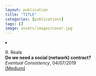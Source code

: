 ```yaml
---
layout: publication
title: "TITLE"
categories: [publications]
tags: []
image: assets/images/cover.jpg
---
```

<!-- Item: TODO -->
<li ><p>
R. Reale<br>
<b>Do we need a social (network) contract?</b><br>
<i>Eventual Consistency</i>, 04/07/2019
<br />
<a href="https://medium.com/reale/do-we-need-a-social-network-contract-83e57df43105" target="_blank">[Medium]</a>
</p>
<div id="bib_TODO" class="bibtex noshow">
<pre>
</pre>
</div>
</li>
